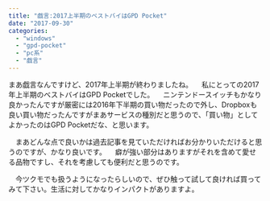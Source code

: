 ```yaml
---
title: "戯言:2017上半期のベストバイはGPD Pocket"
date: "2017-09-30"
categories: 
  - "windows"
  - "gpd-pocket"
  - "pc系"
  - "戯言"
---
```


まあ戯言なんですけど、2017年上半期が終わりましたね。 　私にとっての2017年上半期のベストバイはGPD Pocketでした。 　ニンテンドースイッチもかなり良かったんですが厳密には2016年下半期の買い物だったので外し、Dropboxも良い買い物だったんですがまあサービスの種別だと思うので、「買い物」としてよかったのはGPD Pocketだな、と思います。

　まあどんな点で良いかは過去記事を見ていただければお分かりいただけると思うのですが、かなり良いです。 　癖が強い部分はありますがそれを含めて愛せる品物ですし、それを考慮しても便利だと思うのです。

　今ツクモでも扱うようになったらしいので、ぜひ触って試して良ければ買ってみて下さい。生活に対してかなりインパクトがありますよ。
